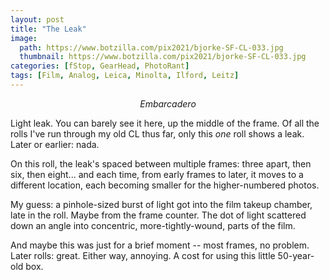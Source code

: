 ```yaml
---
layout: post
title: "The Leak"
image:
  path: https://www.botzilla.com/pix2021/bjorke-SF-CL-033.jpg
  thumbnail: https://www.botzilla.com/pix2021/bjorke-SF-CL-033.jpg
categories: [fStop, GearHead, PhotoRant]
tags: [Film, Analog, Leica, Minolta, Ilford, Leitz]
---
```

<center><i>Embarcadero</i></center>

Light leak. You can barely see it here, up the middle of the frame. Of all the rolls I've run through my old CL thus far, only this _one_ roll shows a leak. Later or earlier: nada.

On this roll, the leak's spaced between multiple frames: three apart, then six, then eight... and each time, from early frames to later, it moves to a different location, each becoming smaller for the higher-numbered photos. 

My guess: a pinhole-sized burst of light got into the film takeup chamber, late in the roll. Maybe from the frame counter. The dot of light scattered down an angle into concentric, more-tightly-wound, parts of the film.

And maybe this was just for a brief moment -- most frames, no problem. Later rolls: great. Either way, annoying. A cost for using this little 50-year-old box.

